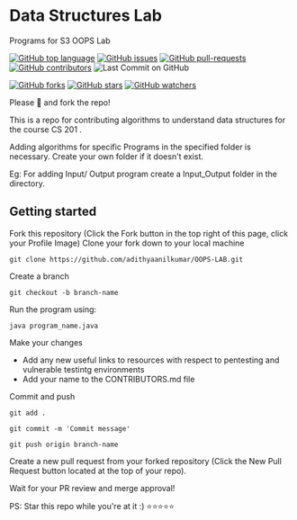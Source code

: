 # Data Structures Lab
Programs for S3 OOPS Lab

[![GitHub top language](https://img.shields.io/github/languages/top/adithyaanilkumar/OOPS-LAB?color=yellow&logo=c++)]() 
[![GitHub issues](https://img.shields.io/github/issues/adithyaanilkumar/OOPS-LAB.svg)](https://GitHub.com/adithyaanilkumar/OOPS-LAB/issues/)
[![GitHub pull-requests](https://img.shields.io/github/issues-pr/adithyaanilkumar/OOPS-LAB.svg)](https://adithyaanilkumar/OOPS-LAB/webtech//pull/)
[![GitHub contributors](https://img.shields.io/github/contributors/adithyaanilkumar/OOPS-LAB.svg)](https://adithyaanilkumar/OOPS-LAB/webtech/graphs/contributors/)
![Last Commit on GitHub](https://img.shields.io/github/last-commit/adithyaanilkumar/OOPS-LAB.svg)


[![GitHub forks](https://img.shields.io/github/forks/adithyaanilkumar/OOPS-LAB.svg?style=social&label=Fork&maxAge=2592000)](https://github.com/adithyaanilkumar/OOPS-LAB)
[![GitHub stars](https://img.shields.io/github/stars/adithyaanilkumar/OOPS-LAB.svg?style=social&label=Star&maxAge=2592000)](https://github.com/adithyaanilkumar/OOPS-LAB)
[![GitHub watchers](https://img.shields.io/github/watchers/adithyaanilkumar/OOPS-LAB.svg?style=social&label=Watch&maxAge=2592000)](https://github.com/kaiiyer/adithyaanilkumar/OOPS-LAB)

Please 🌟 and fork the repo!

This is a repo for contributing algorithms to understand data structures for the course CS 201 .

Adding algorithms for specific Programs  in the specified folder is necessary.
Create your own folder if it doesn't exist.

Eg:
For adding Input/ Output program create a Input_Output  folder in the directory.

## Getting started

Fork this repository (Click the Fork button in the top right of this page, click your Profile Image)
Clone your fork down to your local machine

    git clone https://github.com/adithyaanilkumar/OOPS-LAB.git

Create a branch

    git checkout -b branch-name

Run the program using:

```
java program_name.java
```

Make your changes
    
 - Add any new useful links to resources with respect to pentesting and vulnerable testintg environments
 - Add your name to the CONTRIBUTORS.md file

Commit and push

    git add .

    git commit -m 'Commit message'

    git push origin branch-name

Create a new pull request from your forked repository (Click the New Pull Request button located at the top of your repo).

Wait for your PR review and merge approval!


PS: Star this repo while you're at it :) ⭐⭐⭐⭐⭐

